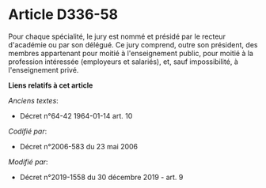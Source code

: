 # Article D336-58

Pour chaque spécialité, le jury est nommé et présidé par le recteur d'académie ou par son délégué. Ce jury comprend, outre
son président, des membres appartenant pour moitié à l'enseignement public, pour moitié à la profession intéressée
(employeurs et salariés), et, sauf impossibilité, à l'enseignement privé.

**Liens relatifs à cet article**

_Anciens textes_:

  - Décret n°64-42 1964-01-14 art. 10

_Codifié par_:

  - Décret n°2006-583 du 23 mai 2006

_Modifié par_:

  - Décret n°2019-1558 du 30 décembre 2019 - art. 9
